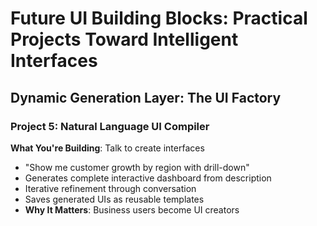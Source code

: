 # Future UI Building Blocks: Practical Projects Toward Intelligent Interfaces

## Dynamic Generation Layer: The UI Factory

### Project 5: Natural Language UI Compiler

**What You're Building**: Talk to create interfaces

- "Show me customer growth by region with drill-down"
- Generates complete interactive dashboard from description
- Iterative refinement through conversation
- Saves generated UIs as reusable templates
- **Why It Matters**: Business users become UI creators

